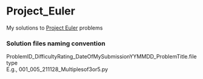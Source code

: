 # Project_Euler
My solutions to [Project Euler](https://projecteuler.net/) problems
### Solution files naming convention
ProblemID_DifficultyRating_DateOfMySubmissionYYMMDD_ProblemTitle.filetype\
E.g., 001_005_211128_Multiplesof3or5.py
